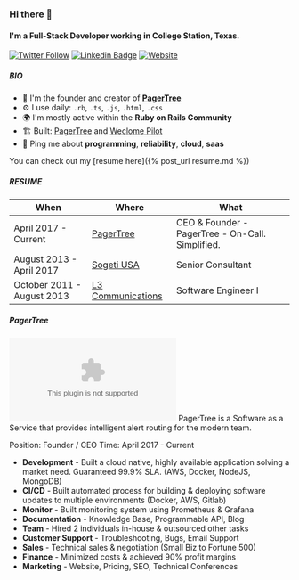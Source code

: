 ### Hi there 👋

#### I'm a Full-Stack Developer working in College Station, Texas.

[![Twitter Follow](https://img.shields.io/twitter/follow/armiiller?style=social)](https://twitter.com/intent/follow?screen_name=armiiller) 
[![Linkedin Badge](https://img.shields.io/badge/-Austin_Miller-blue?style=flat-square&logo=Linkedin&logoColor=white&link=https://www.linkedin.com/in/austin-miller-b2b43b36/)](https://www.linkedin.com/in/austin-miller-b2b43b36/)
[![Website](https://img.shields.io/badge/austinmiller.dev--green?style=social&logo=google%20chrome)](https://austinmiller.dev/) 

##### BIO

- 🏢 I'm the founder and creator of **[PagerTree](https://pagertree.com)**
- ⚙️ I use daily: `.rb`, `.ts`, `.js`, `.html`, `.css`
- 🌍 I'm mostly active within the **Ruby on Rails Community**
- 🏗️ Built: [PagerTree](https://pagertree.com) and [Weclome Pilot](https://welcomepilot.com)
- 💬 Ping me about **programming**, **reliability**, **cloud**, **saas**

You can check out my [resume here]({% post_url resume.md %})

##### RESUME

|When|Where|What|
|----|-----|----|
| April 2017 - Current | [PagerTree](#pagertree) | CEO & Founder - PagerTree - On-Call. Simplified. |
| August 2013 - April 2017 | [Sogeti USA](https://www.us.sogeti.com) | Senior Consultant |
| October 2011 - August 2013 | [L3 Communications](https://www.l3t.com/link/) | Software Engineer I |

##### PagerTree

![PagerTree Logo](//logo.clearbit.com/pagertree.com)
PagerTree is a Software as a Service that provides intelligent alert routing for the modern team.

Position: Founder / CEO
Time: April 2017 - Current

- **Development** - Built a cloud native, highly available application solving a market need. Guaranteed 99.9% SLA. (AWS, Docker, NodeJS, MongoDB)
- **CI/CD** - Built automated process for building & deploying software updates to multiple environments (Docker, AWS, Gitlab)
- **Monitor** - Built monitoring system using Prometheus & Grafana
- **Documentation** - Knowledge Base, Programmable API, Blog
- **Team** - Hired 2 individuals in-house & outsourced other tasks
- **Customer Support** - Troubleshooting, Bugs, Email Support
- **Sales** - Technical sales & negotiation (Small Biz to Fortune 500)
- **Finance** - Minimized costs & achieved 90% profit margins
- **Marketing** - Website, Pricing, SEO, Technical Conferences
